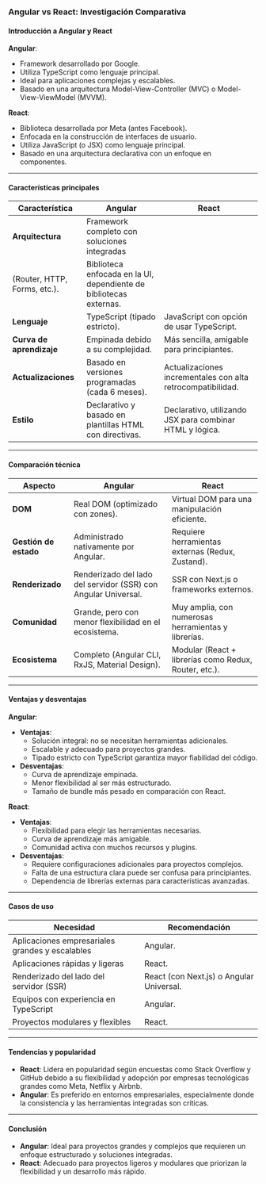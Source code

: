 ### **Angular vs React: Investigación Comparativa**

#### **Introducción a Angular y React**
**Angular**:
- Framework desarrollado por Google.
- Utiliza TypeScript como lenguaje principal.
- Ideal para aplicaciones complejas y escalables.
- Basado en una arquitectura Model-View-Controller (MVC) o Model-View-ViewModel (MVVM).

**React**:
- Biblioteca desarrollada por Meta (antes Facebook).
- Enfocada en la construcción de interfaces de usuario.
- Utiliza JavaScript (o JSX) como lenguaje principal.
- Basado en una arquitectura declarativa con un enfoque en componentes.

---

#### **Características principales**

| Característica         | Angular                                               | React                                               |
|------------------------|-------------------------------------------------------|---------------------------------------------------|
| **Arquitectura**       | Framework completo con soluciones integradas 
                            (Router, HTTP, Forms, etc.).                         | Biblioteca enfocada en la UI, dependiente de bibliotecas externas. |
| **Lenguaje**           | TypeScript (tipado estricto).                         | JavaScript con opción de usar TypeScript.         |
| **Curva de aprendizaje** | Empinada debido a su complejidad.                   | Más sencilla, amigable para principiantes.        |
| **Actualizaciones**    | Basado en versiones programadas (cada 6 meses).       | Actualizaciones incrementales con alta retrocompatibilidad. |
| **Estilo**             | Declarativo y basado en plantillas HTML con directivas. | Declarativo, utilizando JSX para combinar HTML y lógica. |

---

#### **Comparación técnica**

| Aspecto                  | Angular                                               | React                                               |
|--------------------------|-------------------------------------------------------|---------------------------------------------------|
| **DOM**                  | Real DOM (optimizado con zones).                      | Virtual DOM para una manipulación eficiente.       |
| **Gestión de estado**    | Administrado nativamente por Angular.                 | Requiere herramientas externas (Redux, Zustand).   |
| **Renderizado**          | Renderizado del lado del servidor (SSR) con Angular Universal. | SSR con Next.js o frameworks externos.            |
| **Comunidad**            | Grande, pero con menor flexibilidad en el ecosistema. | Muy amplia, con numerosas herramientas y librerías.|
| **Ecosistema**           | Completo (Angular CLI, RxJS, Material Design).        | Modular (React + librerías como Redux, Router, etc.).|

---

#### **Ventajas y desventajas**

**Angular**:
- **Ventajas**:
  - Solución integral: no se necesitan herramientas adicionales.
  - Escalable y adecuado para proyectos grandes.
  - Tipado estricto con TypeScript garantiza mayor fiabilidad del código.
- **Desventajas**:
  - Curva de aprendizaje empinada.
  - Menor flexibilidad al ser más estructurado.
  - Tamaño de bundle más pesado en comparación con React.

**React**:
- **Ventajas**:
  - Flexibilidad para elegir las herramientas necesarias.
  - Curva de aprendizaje más amigable.
  - Comunidad activa con muchos recursos y plugins.
- **Desventajas**:
  - Requiere configuraciones adicionales para proyectos complejos.
  - Falta de una estructura clara puede ser confusa para principiantes.
  - Dependencia de librerías externas para características avanzadas.

---

#### **Casos de uso**

| Necesidad                         | Recomendación                                |
|-----------------------------------|---------------------------------------------|
| Aplicaciones empresariales grandes y escalables | Angular.                                     |
| Aplicaciones rápidas y ligeras    | React.                                       |
| Renderizado del lado del servidor (SSR) | React (con Next.js) o Angular Universal.   |
| Equipos con experiencia en TypeScript | Angular.                                     |
| Proyectos modulares y flexibles   | React.                                       |

---

#### **Tendencias y popularidad**
- **React**: Lidera en popularidad según encuestas como Stack Overflow y GitHub debido a su flexibilidad y adopción por empresas tecnológicas grandes como Meta, Netflix y Airbnb.
- **Angular**: Es preferido en entornos empresariales, especialmente donde la consistencia y las herramientas integradas son críticas.

---

#### **Conclusión**
- **Angular**: Ideal para proyectos grandes y complejos que requieren un enfoque estructurado y soluciones integradas.
- **React**: Adecuado para proyectos ligeros y modulares que priorizan la flexibilidad y un desarrollo más rápido.
